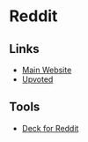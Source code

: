 # Reddit

## Links

- [Main Website](https://reddit.com)
- [Upvoted](https://reddit.com/user/brunowego/upvoted/)

## Tools

- [Deck for Reddit](https://rdddeck.com)
